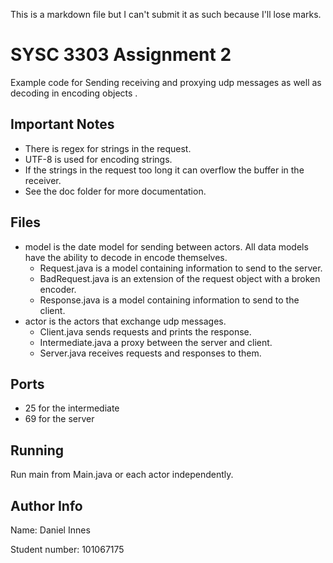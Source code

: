 This is a markdown file but I can't submit it as such because I'll lose marks.

# SYSC 3303 Assignment 2

Example code for Sending receiving and proxying udp messages as well as decoding in encoding objects .

## Important Notes
* There is regex for strings in the request.
* UTF-8 is used for encoding strings.
* If the strings in the request too long it can overflow the buffer in the receiver.
* See the doc folder for more documentation.

## Files
* model is the date model for sending between actors. All data models have the ability to decode in encode themselves.
  - Request.java is a model containing information to send to the server.
  - BadRequest.java is an extension of the request object with a broken encoder.
  - Response.java is a model containing information to send to the client.
* actor is the actors that exchange udp messages.
    - Client.java sends requests and prints the response.
    - Intermediate.java a proxy between the server and client.
    - Server.java receives requests and responses to them.
   

## Ports
* 25 for the intermediate
* 69 for the server
 
## Running
Run main from Main.java or each actor independently.

## Author Info
Name: Daniel Innes

Student number: 101067175